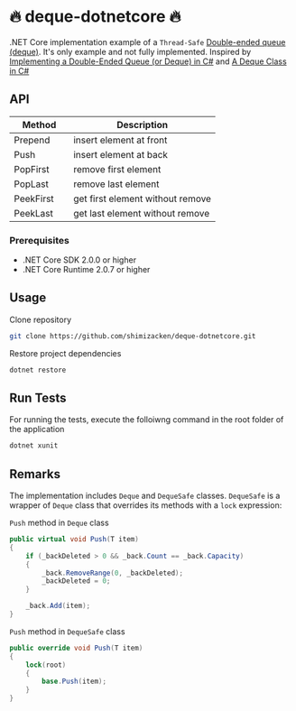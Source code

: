 # 🔥 deque-dotnetcore 🔥
.NET Core implementation example of a `Thread-Safe` [Double-ended queue (deque)](https://en.wikipedia.org/wiki/Double-ended_queue). It's only example and not fully implemented. Inspired by [Implementing a Double-Ended Queue (or Deque) in C#](https://www.c-sharpcorner.com/UploadFile/b942f9/implementing-a-double-ended-queue-or-deque-in-C-Sharp/) and [A Deque Class in C#](https://www.codeproject.com/Articles/11754/A-Deque-Class-in-C)

## API
| Method        | Description   |
| ------------- |---------------|
| Prepend       | insert element at front |
| Push          | insert element at back  |
| PopFirst      | remove first element    |
| PopLast       | remove last element     |
| PeekFirst     | get first element without remove |
| PeekLast      | get last element without remove  |

### Prerequisites
- .NET Core SDK 2.0.0 or higher
- .NET Core Runtime 2.0.7 or higher

## Usage
Clone repository
```bash
git clone https://github.com/shimizacken/deque-dotnetcore.git
```
Restore project dependencies
```bash
dotnet restore
```
## Run Tests
For running the tests, execute the folloiwng command in the root folder of the application
```bash
dotnet xunit
```
## Remarks
The implementation includes `Deque` and `DequeSafe` classes. `DequeSafe` is a wrapper of `Deque` class that overrides its methods with a `lock` expression:

`Push` method in `Deque` class
```csharp
public virtual void Push(T item)
{      
    if (_backDeleted > 0 && _back.Count == _back.Capacity)
    {
        _back.RemoveRange(0, _backDeleted);
        _backDeleted = 0;
    }

    _back.Add(item);
}
```

`Push` method in `DequeSafe` class
```csharp
public override void Push(T item)
{
    lock(root)
    {
        base.Push(item);
    }
}
```
